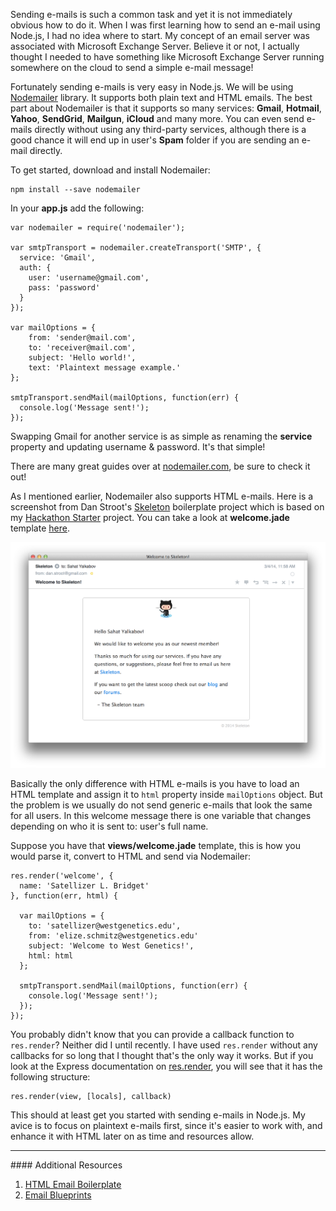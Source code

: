Sending e-mails is such a common task and yet it is not immediately obvious how
to do it. When I was first learning how to send an e-mail using Node.js, I had no
idea where to start. My concept of an email server was associated with Microsoft
Exchange Server. Believe it or not, I actually thought I needed to have
something like Microsoft Exchange Server running somewhere on the cloud to send
a simple e-mail message!

Fortunately sending e-mails is very easy in Node.js. We will be using [Nodemailer](https://github.com/andris9/Nodemailer)
library. It supports both plain text and HTML emails. The best part about
Nodemailer is that it supports so many services: **Gmail**, **Hotmail**, **Yahoo**,
**SendGrid**, **Mailgun**, **iCloud** and many more. You can even send e-mails
directly without using any third-party services, although there is a good chance
it will end up in user's **Spam** folder if you are sending an e-mail directly.

To get started, download and install Nodemailer:

```
npm install --save nodemailer
```

In your **app.js** add the following:

```
var nodemailer = require('nodemailer');

var smtpTransport = nodemailer.createTransport('SMTP', {
  service: 'Gmail',
  auth: {
    user: 'username@gmail.com',
    pass: 'password'
  }
});

var mailOptions = {
    from: 'sender@mail.com',
    to: 'receiver@mail.com',
    subject: 'Hello world!',
    text: 'Plaintext message example.'
};

smtpTransport.sendMail(mailOptions, function(err) {
  console.log('Message sent!');
});
```

Swapping Gmail for another service is as simple as renaming the **service** property
and updating username &amp; password. It's that simple!

There are many great guides over at [nodemailer.com](http://www.nodemailer.com/),
be sure to check it out!

As I mentioned earlier, Nodemailer also supports HTML e-mails. Here is
a screenshot from Dan Stroot's [Skeleton](https://github.com/dstroot/skeleton) boilerplate project
which is based on my [Hackathon Starter](github.com/sahat/hackathon-starter) project.
You can take a look at **welcome.jade** template [here](https://github.com/dstroot/skeleton/blob/master/views/mail/welcome.jade).

![](images/backend/intermediate/sending-emails-with-nodemailer-1.png)

Basically the only difference with HTML e-mails is you have to load an HTML template
and assign it to `html` property inside `mailOptions` object. But the problem is we usually
do not send generic e-mails that look the same for all users. In this welcome
message there is one variable that changes depending on who it is sent to:
user's full name.

Suppose you have that **views/welcome.jade** template, this is how you would
parse it, convert to HTML and send via Nodemailer:

```
res.render('welcome', {
  name: 'Satellizer L. Bridget'
}, function(err, html) {

  var mailOptions = {
    to: 'satellizer@westgenetics.edu',
    from: 'elize.schmitz@westgenetics.edu'
    subject: 'Welcome to West Genetics!',
    html: html
  };

  smtpTransport.sendMail(mailOptions, function(err) {
    console.log('Message sent!');
  });
});
```

You probably didn't know that you can provide a callback function to
`res.render`? Neither did I until recently. I have used `res.render` without
any callbacks for so long that I thought that's the only way it works.
But if you look at the Express documentation on
[res.render](http://expressjs.com/3x/api.html#res.render), you will see that
it has the following structure:

```
res.render(view, [locals], callback)
```

This should at least get you started with sending e-mails in Node.js. My avice
is to focus on plaintext e-mails first, since it's easier to work with, and enhance it
with HTML later on as time and resources allow.

<hr>
#### <i class="fa fa-lightbulb-o text-danger"></i> Additional Resources

1. [HTML Email Boilerplate](http://htmlemailboilerplate.com/)
2. [Email Blueprints](https://github.com/mailchimp/Email-Blueprints)
